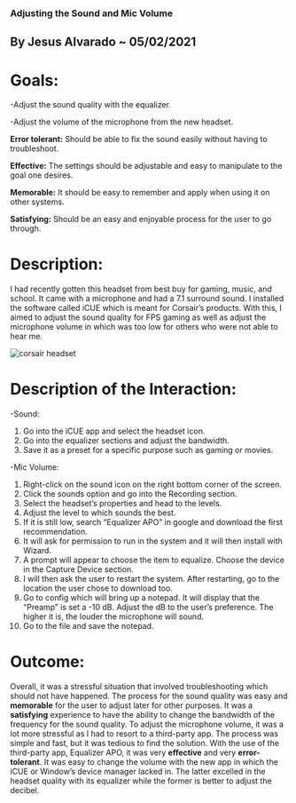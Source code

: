 ### Adjusting the Sound and Mic Volume

## By Jesus Alvarado ~ 05/02/2021

# Goals:

  -Adjust the sound quality with the equalizer.
 
  -Adjust the volume of the microphone from the new headset.

  **Error tolerant:** Should be able to fix the sound easily without having to troubleshoot.
  
  **Effective:** The settings should be adjustable and easy to manipulate to the goal one desires.
  
  **Memorable:** It should be easy to remember and apply when using it on other systems.
  
  **Satisfying:** Should be an easy and enjoyable process for the user to go through.

# Description:
I had recently gotten this headset from best buy for gaming, music, and school. It came with a microphone and had a 7.1 surround sound. I installed the software called iCUE which is meant for Corsair’s products. With this, I aimed to adjust the sound quality for FPS gaming as well as adjust the microphone volume in which was too low for others who were not able to hear me. 

![corsair headset](https://user-images.githubusercontent.com/70178880/116837749-89250380-ab80-11eb-945d-eaea9afe7e4d.JPG)

# Description of the Interaction:

 -Sound:
   1. Go into the iCUE app and select the headset icon.
   2. Go into the equalizer sections and adjust the bandwidth.
   3. Save it as a preset for a specific purpose such as gaming or movies.

 -Mic Volume:
   1. Right-click on the sound icon on the right bottom corner of the screen.
   2. Click the sounds option and go into the Recording section.
   3. Select the headset’s properties and head to the levels.
   4. Adjust the level to which sounds the best.
   5. If it is still low, search “Equalizer APO” in google and download the first recommendation.
   6. It will ask for permission to run in the system and it will then install with Wizard.
   7. A prompt will appear to choose the item to equalize. Choose the device in the Capture Device section.
   8. I will then ask the user to restart the system. After restarting, go to the location the user chose to download too.
   9. Go to config which will bring up a notepad. It will display that the “Preamp” is set a -10 dB. Adjust the dB to the user’s preference. The higher it is, the louder the microphone will sound.
   10.  Go to the file and save the notepad. 


 # Outcome:

Overall, it was a stressful situation that involved troubleshooting which should not have happened. The process for the sound quality was easy and **memorable** for the user to adjust later for other purposes. It was a **satisfying** experience to have the ability to change the bandwidth of the frequency for the sound quality. To adjust the microphone volume, it was a lot more stressful as I had to resort to a third-party app. The process was simple and fast, but it was tedious to find the solution. With the use of the third-party app, Equalizer APO, it was very **effective** and very **error-tolerant**. It was easy to change the volume with the new app in which the iCUE or Window’s device manager lacked in. The latter excelled in the headset quality with its equalizer while the former is better to adjust the decibel.
